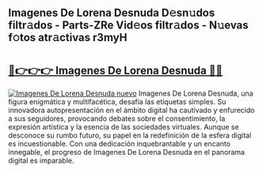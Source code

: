 ## Imagenes De Lorena Desnuda D𝚎sn𝚞dos filtr𝚊dos - Parts-ZRe Vid𝚎os filtr𝚊dos - N𝚞evas f𝚘tos atr𝚊ctivas r3myH

# <h2><a href="http://mbcmq7.tromn.icu/?c=Imagenes+De+Lorena+Desnuda">🔗👉👉👉 Imagenes De Lorena Desnuda 🔗🔗</a></h2>

[![Imagenes De Lorena Desnuda nuevo](https://i.imgur.com/pEAQMta.gif)](http://mbcmq7.tromn.icu/?c=Imagenes+De+Lorena+Desnuda)
Imagenes De Lorena Desnuda, una figura enigmática y multifacética, desafía las etiquetas simples. Su innovadora autopresentación en el ámbito digital ha cautivado y enfurecido a sus seguidores, provocando debates sobre el consentimiento, la expresión artística y la esencia de las sociedades virtuales. Aunque se desconoce su rumbo futuro, su papel en la redefinición de la esfera digital es incuestionable. Con una dedicación inquebrantable y un encanto innegable, el progreso de Imagenes De Lorena Desnuda en el panorama digital es imparable.
